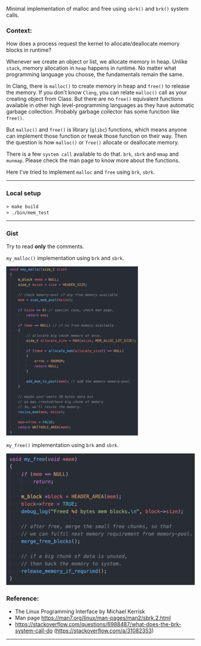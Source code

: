 Minimal implementation of malloc and free using `sbrk()` and `brk()` system calls. 

### Context:
How does a process request the kernel to allocate/deallocate memory blocks in runtime?

Whenever we create an object or list, we allocate memory in heap. Unlike `stack`, memory allocation in `heap` happens in runtime. No matter what programming language you choose, the fundamentals remain the same. 

In Clang, there is `malloc()` to create memory in heap and `free()` to release the memory. If you don't know `Clang`, you can relate `malloc()` call as your creating object from Class.
But there are no `free()` equivalent functions available in other high level-programming languages as they have automatic garbage collection. Probably garbage collector has some function like `free()`.

But `malloc()` and `free()` is library (`glibc`) functions, which means anyone can implement those function or tweak those function on their way. Then the question is how `malloc()` or `free()` allocate or deallocate memory. 

There is a few `system call` available to do that. `brk`, `sbrk` and `mmap` and `munmap`. Please check the man page to know more about the functions.

Here I've tried to implement `malloc` and `free` using `brk`, `sbrk`.

-------------
### Local setup
```
> make build
> ./bin/mem_test
```
-------------


### Gist
Try to read **only** the comments.

`my_malloc()` implementation using `brk` and `sbrk`.

<img src="./img/malloc.png" height="450px">


`my_free()` implementation using `brk` and `sbrk`.

<img src="./img/free.png" height="350px">

### Reference:
- The Linux Programming Interface by Michael Kerrisk
- Man page https://man7.org/linux/man-pages/man2/sbrk.2.html
- https://stackoverflow.com/questions/6988487/what-does-the-brk-system-call-do (https://stackoverflow.com/a/31082353)

---------